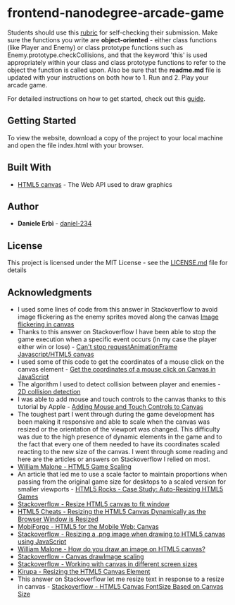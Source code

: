 frontend-nanodegree-arcade-game
===============================

Students should use this [rubric](https://review.udacity.com/#!/projects/2696458597/rubric) for self-checking their submission. Make sure the functions you write are **object-oriented** - either class functions (like Player and Enemy) or class prototype functions such as Enemy.prototype.checkCollisions, and that the keyword 'this' is used appropriately within your class and class prototype functions to refer to the object the function is called upon. Also be sure that the **readme.md** file is updated with your instructions on both how to 1. Run and 2. Play your arcade game.

For detailed instructions on how to get started, check out this [guide](https://docs.google.com/document/d/1v01aScPjSWCCWQLIpFqvg3-vXLH2e8_SZQKC8jNO0Dc/pub?embedded=true).

## Getting Started

To view the website, download a copy of the project to your local machine and open the file index.html with your browser.

## Built With

* [HTML5 canvas](https://developer.mozilla.org/en-US/docs/Web/API/Canvas_API) - The Web API used to draw graphics

## Author

* **Daniele Erbì** - [daniel-234](https://github.com/daniel-234)

## License

This project is licensed under the MIT License - see the [LICENSE.md](LICENSE.md) file for details

## Acknowledgments

* I used some lines of code from this answer in Stackoverflow to avoid image flickering as the enemy sprites moved along the canvas
  [Image flickering in canvas](http://stackoverflow.com/questions/19619512/image-flickering-in-canvas)
* Thanks to this answer on Stackoverflow I have been able to stop the game execution when a specific event occurs (in my case the player either win or lose) - [Can't stop requestAnimationFrame Javascript/HTML5 canvas](http://stackoverflow.com/questions/19449219/cant-stop-requestanimationframe-javascript-html5-canvas)
* I used some of this code to get the coordinates of a mouse click on the canvas element - [Get the coordinates of a mouse click on Canvas in JavaScript](http://miloq.blogspot.it/2011/05/coordinates-mouse-click-canvas.html)
* The algorithm I used to detect collision between player and enemies - [2D collision detection](https://developer.mozilla.org/en-US/docs/Games/Techniques/2D_collision_detection)
* I was able to add mouse and touch controls to the canvas thanks to this tutorial by Apple - [Adding Mouse and Touch Controls to Canvas](https://developer.apple.com/library/content/documentation/AudioVideo/Conceptual/HTML-canvas-guide/AddingMouseandTouchControlstoCanvas/AddingMouseandTouchControlstoCanvas.html)
* The toughest part I went through during the game development has been making it responsive and able to scale when the canvas was resized or the orientation of the viewport was changed. This difficulty was due to the high presence of dynamic elements in the game and to the fact that every one of them needed to have its coordinates scaled reacting to the new size of the canvas. I went through some reading and here are the articles or answers on Stackoverflow I relied on most.
* [William Malone - HTML5 Game Scaling](http://www.williammalone.com/articles/html5-game-scaling/)
* An article that led me to use a scale factor to maintain proportions when passing from the original game size for desktops to a scaled version for smaller viewports - [HTML5 Rocks - Case Study: Auto-Resizing HTML5 Games](https://www.html5rocks.com/en/tutorials/casestudies/gopherwoord-studios-resizing-html5-games/)
* [Stackoverflow - Resize HTML5 canvas to fit window](https://stackoverflow.com/questions/1664785/resize-html5-canvas-to-fit-window?rq=1)
* [HTML5 Cheats - Resizing the HTML5 Canvas Dynamically as the Browser Window is Resized](http://htmlcheats.com/html/resize-the-html5-canvas-dyamically/)
* [MobiForge - HTML5 for the Mobile Web: Canvas](https://mobiforge.com/design-development/html5-mobile-web-canvas)
* [Stackoverflow - Resizing a .png image when drawing to HTML5 canvas using JavaScript](http://stackoverflow.com/questions/10311311/resizing-a-png-image-when-drawing-to-html5-canvas-using-javascript)
* [William Malone - How do you draw an image on HTML5 canvas?](http://www.williammalone.com/briefs/how-to-draw-image-html5-canvas/)
* [Stackoverflow - Canvas drawImage scaling](http://stackoverflow.com/questions/10841532/canvas-drawimage-scaling)
* [Stackoverflow - Working with canvas in different screen sizes](http://stackoverflow.com/questions/8625208/working-with-canvas-in-different-screen-sizes/8626456#8626456)
* [Kirupa - Resizing the HTML5 Canvas Element](https://www.kirupa.com/html5/resizing_html_canvas_element.htm)
* This answer on Stackoverflow let me resize text in response to a resize in canvas - [Stackoverflow - HTML5 Canvas FontSize Based on Canvas Size](http://stackoverflow.com/questions/22943186/html5-canvas-font-size-based-on-canvas-size)
